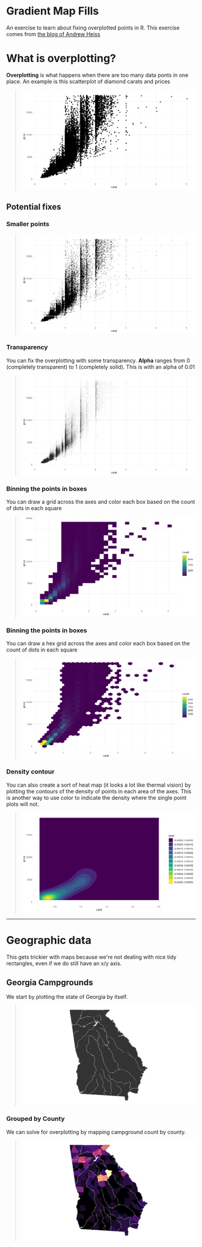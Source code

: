 # Gradient Map Fills

An exercise to learn about fixing overplotted points in R. This exercise comes from [the blog of Andrew Heiss](https://www.andrewheiss.com/blog/2023/07/28/gradient-map-fills-r-sf/index.html)

# What is overplotting?

**Overplotting** is what happens when there are too many data ponts in one place. An example is this scatterplot of diamond carats and prices

> ![Overplotted scatterplot](img/fig0.png)

## Potential fixes

### Smaller points

> ![smaller points](img/fig1.png)

### Transparency

You can fix the overplotting with some transparency. **Alpha** ranges from 0 (completely transparent) to 1 (completely solid). This is with an alpha of 0.01

> ![smaller points](img/fig2.png)

### Binning the points in boxes

You can draw a grid across the axes and color each box based on the count of dots in each square

> ![binned points](img/fig3.png)

### Binning the points in boxes

You can draw a hex grid across the axes and color each box based on the count of dots in each square

> ![binned points](img/fig4.png)

### Density contour

You can also create a sort of heat map (it looks a lot like thermal vision) by plotting the contours of the density of points in each area of the axes. This is another way to use color to indicate the density where the single point plots will not.

> ![density](img/fig5.png)


--- 

# Geographic data

This gets trickier with maps because we're not dealing with nice tidy rectangles, even if we do still have an x/y axis.

## Georgia Campgrounds

We start by plotting the state of Georgia by itself.

> ![Georgia](img/fig6.png)

### Grouped by County

We can solve for overplotting by mapping campground count by county.

> ![By County](img/fig7.png)
